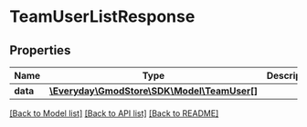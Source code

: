 # TeamUserListResponse

## Properties
Name | Type | Description | Notes
------------ | ------------- | ------------- | -------------
**data** | [**\Everyday\GmodStore\SDK\Model\TeamUser[]**](TeamUser.md) |  | [optional] 

[[Back to Model list]](../../README.md#documentation-for-models) [[Back to API list]](../../README.md#documentation-for-api-endpoints) [[Back to README]](../../README.md)

